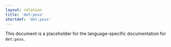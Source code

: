 ```yaml
---
layout: relation
title: 'det:poss'
shortdef: 'det:poss'
---
```


This document is a placeholder for the language-specific documentation
for `det:poss`.
